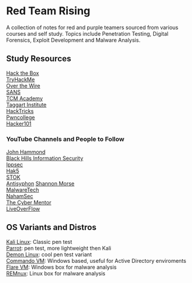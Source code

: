 # Red Team Rising 
A collection of notes for red and purple teamers sourced from various courses and self study. Topics include Penetration Testing, Digital Forensics, Exploit Development and Malware Analysis.     

## Study Resources   
[Hack the Box](https://www.hackthebox.com/)    
[TryHackMe](https://tryhackme.com/)    
[Over the Wire](https://overthewire.org/wargames/)    
[SANS](https://www.sans.org/)   
[TCM Academy](https://academy.tcm-sec.com/)    
[Taggart Institute](https://taggartinstitute.org/p/home)     
[HackTricks](https://book.hacktricks.xyz/welcome/readme)      
[Pwncollege](https://pwn.college/)    
[Hacker101](https://www.hacker101.com/)    

### YouTube Channels and People to Follow     
[John Hammond](https://www.youtube.com/@_JohnHammond)             
[Black Hills Information Security](https://www.youtube.com/@BlackHillsInformationSecurity)      
[Ippsec](https://www.youtube.com/@ippsec)    
[Hak5](https://www.youtube.com/@hak5)   
[STOK](https://www.youtube.com/@STOKfredrik)    
[Antisyphon](https://www.youtube.com/@AntisyphonTraining)
[Shannon Morse](https://www.youtube.com/@ShannonMorse)    
[MalwareTech](https://www.youtube.com/@MalwareTechBlog)    
[NahamSec](https://www.youtube.com/@NahamSec)     
[The Cyber Mentor](https://www.youtube.com/@TCMSecurityAcademy)        
[LiveOverFlow](https://www.youtube.com/@LiveOverflow)    

## OS Variants and Distros      
[Kali Linux](https://www.kali.org/): Classic pen test          
[Parrot](https://www.parrotsec.org/): pen test, more lightweight then Kali    
[Demon Linux](https://github.com/RackunSec/Summon): cool pen test variant    
[Commando VM](https://github.com/mandiant/commando-vm): Windows based, useful for Active Directory enviroments    
[Flare VM](https://github.com/mandiant/flare-vm): Windows box for malware analysis    
[REMnux](https://remnux.org/): Linux box for malware analysis    
